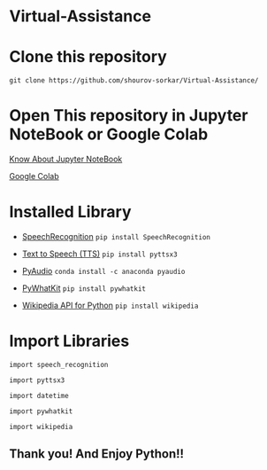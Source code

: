 # Virtual-Assistance

 # Clone this repository
 `git clone https://github.com/shourov-sorkar/Virtual-Assistance/`
 
 # Open This repository in Jupyter NoteBook or Google Colab 
 
 [Know About Jupyter NoteBook](https://jupyter.org/)
 
 [Google Colab](https://colab.research.google.com/notebooks/intro.ipynb#recent=true)
 
 
 # Installed Library 
 - [SpeechRecognition](https://pypi.org/project/SpeechRecognition/)
 `pip install SpeechRecognition`
 
 - [Text to Speech (TTS)](https://pypi.org/project/pyttsx3/)
 `pip install pyttsx3`
 
 - [PyAudio](https://anaconda.org/anaconda/pyaudio)
 `conda install -c anaconda pyaudio`
 
 - [PyWhatKit](https://pypi.org/project/pywhatkit/)
 `pip install pywhatkit`
 
 - [Wikipedia API for Python](https://pypi.org/project/wikipedia/)
 `pip install wikipedia`
 
 

# Import Libraries 

`import speech_recognition`

`import pyttsx3`

`import datetime`

`import pywhatkit`

`import wikipedia`



## Thank you! And Enjoy Python!!

